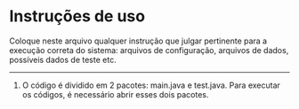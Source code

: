 # Instruções de uso

Coloque neste arquivo qualquer instrução que julgar pertinente para a execução correta do sistema: arquivos de configuração, arquivos de dados, possíveis dados de teste etc.

----
1. O código é dividido em 2 pacotes: main.java e test.java. Para executar os códigos, é necessário abrir esses dois pacotes.

